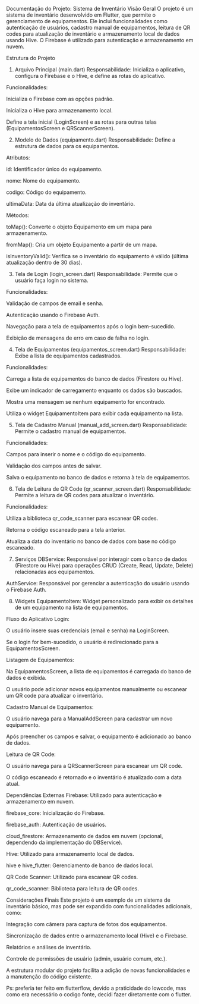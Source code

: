 Documentação do Projeto: Sistema de Inventário
Visão Geral
O projeto é um sistema de inventário desenvolvido em Flutter, que permite o gerenciamento de equipamentos. Ele inclui funcionalidades como autenticação de usuários, cadastro manual de equipamentos, leitura de QR codes para atualização de inventário e armazenamento local de dados usando Hive. O Firebase é utilizado para autenticação e armazenamento em nuvem.

Estrutura do Projeto
1. Arquivo Principal (main.dart)
Responsabilidade: Inicializa o aplicativo, configura o Firebase e o Hive, e define as rotas do aplicativo.

Funcionalidades:

Inicializa o Firebase com as opções padrão.

Inicializa o Hive para armazenamento local.

Define a tela inicial (LoginScreen) e as rotas para outras telas (EquipamentosScreen e QRScannerScreen).

2. Modelo de Dados (equipamento.dart)
Responsabilidade: Define a estrutura de dados para os equipamentos.

Atributos:

id: Identificador único do equipamento.

nome: Nome do equipamento.

codigo: Código do equipamento.

ultimaData: Data da última atualização do inventário.

Métodos:

toMap(): Converte o objeto Equipamento em um mapa para armazenamento.

fromMap(): Cria um objeto Equipamento a partir de um mapa.

isInventoryValid(): Verifica se o inventário do equipamento é válido (última atualização dentro de 30 dias).

3. Tela de Login (login_screen.dart)
Responsabilidade: Permite que o usuário faça login no sistema.

Funcionalidades:

Validação de campos de email e senha.

Autenticação usando o Firebase Auth.

Navegação para a tela de equipamentos após o login bem-sucedido.

Exibição de mensagens de erro em caso de falha no login.

4. Tela de Equipamentos (equipamentos_screen.dart)
Responsabilidade: Exibe a lista de equipamentos cadastrados.

Funcionalidades:

Carrega a lista de equipamentos do banco de dados (Firestore ou Hive).

Exibe um indicador de carregamento enquanto os dados são buscados.

Mostra uma mensagem se nenhum equipamento for encontrado.

Utiliza o widget EquipamentoItem para exibir cada equipamento na lista.

5. Tela de Cadastro Manual (manual_add_screen.dart)
Responsabilidade: Permite o cadastro manual de equipamentos.

Funcionalidades:

Campos para inserir o nome e o código do equipamento.

Validação dos campos antes de salvar.

Salva o equipamento no banco de dados e retorna à tela de equipamentos.

6. Tela de Leitura de QR Code (qr_scanner_screen.dart)
Responsabilidade: Permite a leitura de QR codes para atualizar o inventário.

Funcionalidades:

Utiliza a biblioteca qr_code_scanner para escanear QR codes.

Retorna o código escaneado para a tela anterior.

Atualiza a data do inventário no banco de dados com base no código escaneado.

7. Serviços
DBService: Responsável por interagir com o banco de dados (Firestore ou Hive) para operações CRUD (Create, Read, Update, Delete) relacionadas aos equipamentos.

AuthService: Responsável por gerenciar a autenticação do usuário usando o Firebase Auth.

8. Widgets
EquipamentoItem: Widget personalizado para exibir os detalhes de um equipamento na lista de equipamentos.

Fluxo do Aplicativo
Login:

O usuário insere suas credenciais (email e senha) na LoginScreen.

Se o login for bem-sucedido, o usuário é redirecionado para a EquipamentosScreen.

Listagem de Equipamentos:

Na EquipamentosScreen, a lista de equipamentos é carregada do banco de dados e exibida.

O usuário pode adicionar novos equipamentos manualmente ou escanear um QR code para atualizar o inventário.

Cadastro Manual de Equipamentos:

O usuário navega para a ManualAddScreen para cadastrar um novo equipamento.

Após preencher os campos e salvar, o equipamento é adicionado ao banco de dados.

Leitura de QR Code:

O usuário navega para a QRScannerScreen para escanear um QR code.

O código escaneado é retornado e o inventário é atualizado com a data atual.

Dependências Externas
Firebase: Utilizado para autenticação e armazenamento em nuvem.

firebase_core: Inicialização do Firebase.

firebase_auth: Autenticação de usuários.

cloud_firestore: Armazenamento de dados em nuvem (opcional, dependendo da implementação do DBService).

Hive: Utilizado para armazenamento local de dados.

hive e hive_flutter: Gerenciamento de banco de dados local.

QR Code Scanner: Utilizado para escanear QR codes.

qr_code_scanner: Biblioteca para leitura de QR codes.

Considerações Finais
Este projeto é um exemplo de um sistema de inventário básico, mas pode ser expandido com funcionalidades adicionais, como:

Integração com câmera para captura de fotos dos equipamentos.

Sincronização de dados entre o armazenamento local (Hive) e o Firebase.

Relatórios e análises de inventário.

Controle de permissões de usuário (admin, usuário comum, etc.).

A estrutura modular do projeto facilita a adição de novas funcionalidades e a manutenção do código existente.

Ps: preferia ter feito em flutterflow, devido a praticidade do lowcode, mas como era necessário o codigo fonte, decidi fazer diretamente com o flutter.